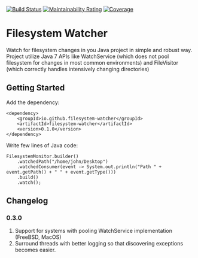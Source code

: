 [![Build Status](https://travis-ci.org/filesystem-watcher/filesystem-watcher.svg?branch=master)](https://travis-ci.org/filesystem-watcher/filesystem-watcher)
[![Maintainability Rating](https://sonarcloud.io/api/project_badges/measure?project=filesystem-watcher&metric=sqale_rating)](https://sonarcloud.io/dashboard?id=filesystem-watcher)
[![Coverage](https://sonarcloud.io/api/project_badges/measure?project=filesystem-watcher&metric=coverage)](https://sonarcloud.io/dashboard?id=filesystem-watcher)
# Filesystem Watcher
Watch for filesystem changes in you Java project in simple and robust way.
Project utilize Java 7 APIs like WatchService (which does not pool filesystem for changes in most common environments) 
and FileVisitor (which correctly handles intensively changing directories) 

## Getting Started

Add the dependency:

```
<dependency>
    <groupId>io.github.filesystem-watcher</groupId>
    <artifactId>filesystem-watcher</artifactId>
    <version>0.1.0</version>
</dependency>
```

Write few lines of Java code: 

```
FilesystemMonitor.builder()
    .watchedPath("/home/john/Desktop")
    .watchedConsumer(event -> System.out.println("Path " + event.getPath() + " " + event.getType()))
    .build()
    .watch();
```

## Changelog

### 0.3.0
1. Support for systems with pooling WatchService implementation (FreeBSD, MacOS)
1. Surround threads with better logging so that discovering exceptions becomes easier.








